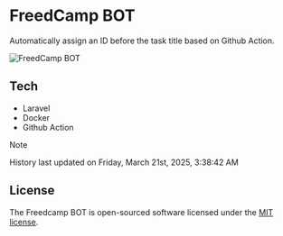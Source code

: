 # FreedCamp BOT

Automatically assign an ID before the task title based on Github Action.

![FreedCamp BOT](https://repository-images.githubusercontent.com/737932867/7d34798b-2680-471c-b089-a78a718d3d6a)

## Tech

- Laravel
- Docker
- Github Action

> [!NOTE]  
> History last updated on Friday, March 21st, 2025, 3:38:42 AM

## License

The Freedcamp BOT is open-sourced software licensed under the [MIT license](https://opensource.org/licenses/MIT).
